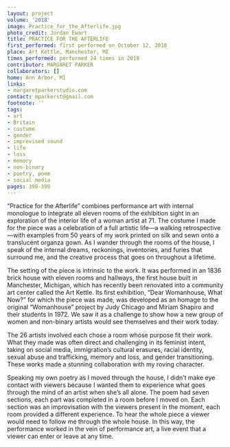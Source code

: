 ```yaml
---
layout: project
volume: '2018'
image: Practice_for_the_Afterlife.jpg
photo_credit: Jordan Ewart
title: PRACTICE FOR THE AFTERLIFE
first_performed: first performed on October 12, 2018
place: Art Kettle, Manchester, MI
times_performed: performed 24 times in 2018
contributor: MARGARET PARKER
collaborators: []
home: Ann Arbor, MI
links:
- margaretparkerstudio.com
contact: mparkerst@gmail.com
footnote: ''
tags:
- art
- Britain
- costume
- gender
- improvised sound
- life
- loss
- memory
- non-binary
- poetry, poem
- social media
pages: 398-399
---
```




“Practice for the Afterlife” combines performance art with internal monologue to integrate all eleven rooms of the exhibition sight in an exploration of the interior life of a woman artist at 71. The costume I made for the piece was a celebration of a full artistic life—a walking retrospective—with examples from 50 years of my work printed on silk and sewn onto a translucent organza gown. As I wander through the rooms of the house, I speak of the internal dreams, reckonings, inventories, and furies that surround me, and the creative process that goes on throughout a lifetime.

The setting of the piece is intrinsic to the work. It was performed in an 1836 brick house with eleven rooms and hallways, the first house built in Manchester, Michigan, which has recently been renovated into a community art center called the Art Kettle. Its first exhibition, “Dear Womanhouse, What Now?” for which the piece was made, was developed as an homage to the original “Womanhouse” project by Judy Chicago and Miriam Shapiro and their students in 1972. We saw it as a challenge to show how a new group of women and non-binary artists would see themselves and their work today.

The 26 artists involved each chose a room whose purpose fit their work. What they made was often direct and challenging in its feminist intent, taking on social media, immigration’s cultural erasures, racial identity, sexual abuse and trafficking, memory and loss, and gender transitioning. These works made a stunning collaboration with my roving character.

Speaking my own poetry as I moved through the house, I didn’t make eye contact with viewers because I wanted them to experience what goes through the mind of an artist when she’s all alone. The poem had seven sections, each part was completed in a room before I moved on. Each section was an improvisation with the viewers present in the moment, each room provided a different experience. To hear the whole piece a viewer would need to follow me through the whole house. In this way, the performance worked in the vein of performance art, a live event that a viewer can enter or leave at any time.

